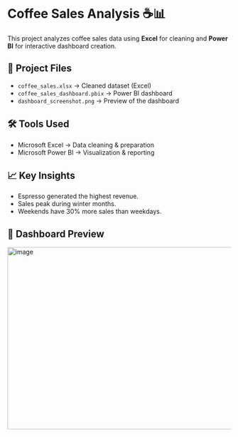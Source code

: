 # Coffee Sales Analysis ☕📊

This project analyzes coffee sales data using **Excel** for cleaning and **Power BI** for interactive dashboard creation.

## 📂 Project Files
- `coffee_sales.xlsx` → Cleaned dataset (Excel)
- `coffee_sales_dashboard.pbix` → Power BI dashboard
- `dashboard_screenshot.png` → Preview of the dashboard

## 🛠 Tools Used
- Microsoft Excel → Data cleaning & preparation
- Microsoft Power BI → Visualization & reporting

## 📈 Key Insights
- Espresso generated the highest revenue.
- Sales peak during winter months.
- Weekends have 30% more sales than weekdays.

## 📸 Dashboard Preview
<img width="877" height="409" alt="image" src="https://github.com/user-attachments/assets/664492e0-e472-4f88-a75d-e45bc9d99231" />

